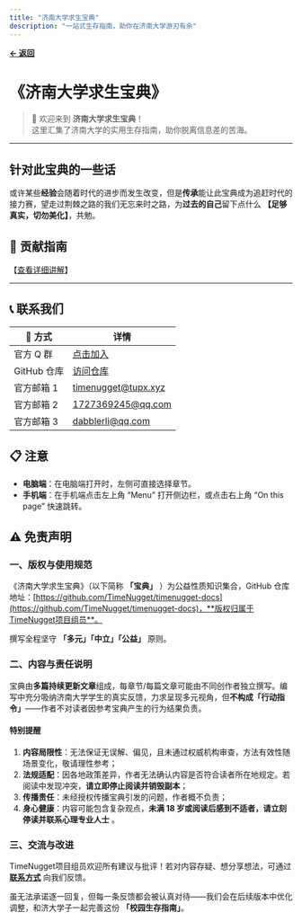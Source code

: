 ```yaml
---
title: "济南大学求生宝典"
description: "一站式生存指南，助你在济南大学游刃有余"
---
```


**[← 返回](/)**  

# 《济南大学求生宝典》

> 🎉 欢迎来到 **济南大学求生宝典**！  
> 这里汇集了济南大学的实用生存指南，助你脱离信息差的苦海。

***

## 针对此宝典的一些话

或许某些**经验**会随着时代的进步而发生改变，但是**传承**能让此宝典成为追赶时代的接力赛，望走过荆棘之路的我们无忘来时之路，为**过去的自己**留下点什么 **【足够真实，切勿美化】**，共勉。

## 🤝 贡献指南  

【[查看详细讲解](/CONTRIBUTING.md)】

***

## 📞 联系我们

| 📱 方式       | 详情                                                         |
|--------------|--------------------------------------------------------------|
| 官方 Q 群     | [点击加入](https://qm.qq.com/q/N80scRlJmi)                   |
| GitHub 仓库  | [访问仓库](https://github.com/TimeNugget/timenugget-docs)    |
| 官方邮箱 1   | <timenugget@tupx.xyz>                                        |
| 官方邮箱 2   | <1727369245@qq.com>                                          |
| 官方邮箱 3   | <dabblerli@qq.com>                                           |

## 📋 注意

- **电脑端**：在电脑端打开时，左侧可直接选择章节。  
- **手机端**：在手机端点击左上角 “Menu” 打开侧边栏，或点击右上角 “On this page” 快速跳转。

## **⚠ 免责声明**

### 一、版权与使用规范  

《济南大学求生宝典》（以下简称 **「宝典」** ）为公益性质知识集合，GitHub 仓库地址：[https://github.com/TimeNugget/timenugget-docs](https://github.com/TimeNugget/timenugget-docs)，**版权归属于TimeNugget项目组员**。  

撰写全程坚守 **「多元」「中立」「公益」** 原则。  

### 二、内容与责任说明  

宝典由**多篇持续更新文章**组成，每章节/每篇文章可能由不同创作者独立撰写。编写中充分吸纳济南大学学生的真实反馈，力求呈现多元视角，但**不构成「行动指令」**——作者不对读者因参考宝典产生的行为结果负责。  

#### 特别提醒  

1. **内容局限性**：无法保证无误解、偏见，且未通过权威机构审查，方法有效性随场景变化，敬请理性参考；  
2. **法规适配**：因各地政策差异，作者无法确认内容是否符合读者所在地规定。若阅读中发现冲突，**请立即停止阅读并销毁副本**；  
3. **传播责任**：未经授权传播宝典引发的问题，作者概不负责；  
4. **身心健康**：内容可能包含复杂观点，**未满 18 岁或阅读后感到不适者，请立刻停读并联系心理专业人士** 。  

### 三、交流与改进  

TimeNugget项目组员欢迎所有建议与批评！若对内容存疑、想分享想法，可通过 **[联系方式](#📞-联系我们)** 向我们反馈。

虽无法承诺逐一回复，但每一条反馈都会被认真对待——我们会在后续版本中优化调整，和济大学子一起完善这份 **「校园生存指南」**。
